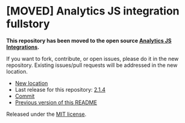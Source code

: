 
# [MOVED] Analytics JS integration fullstory

**This repository has been moved to the open source [Analytics JS Integrations](https://github.com/segmentio/analytics.js-integrations).**

If you want to fork, contribute, or open issues, please do it in the new repository. Existing issues/pull requests will be addressed in the new location.

* [New location](https://github.com/segmentio/analytics.js-integrations/tree/master/integrations/fullstory)
* Last release for this repository: [2.1.4](https://github.com/segment-integrations/analytics.js-integration-fullstory/releases/tag/2.1.4)
* [Commit](monorepoURL)
* [Previous version of this README](README-OLD.md)

Released under the [MIT license](LICENSE).
